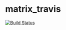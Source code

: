 # matrix_travis
[![Build Status](https://travis-ci.org/Betraktoed/matrix.svg?branch=master)](https://travis-ci.org/Betraktoed)
